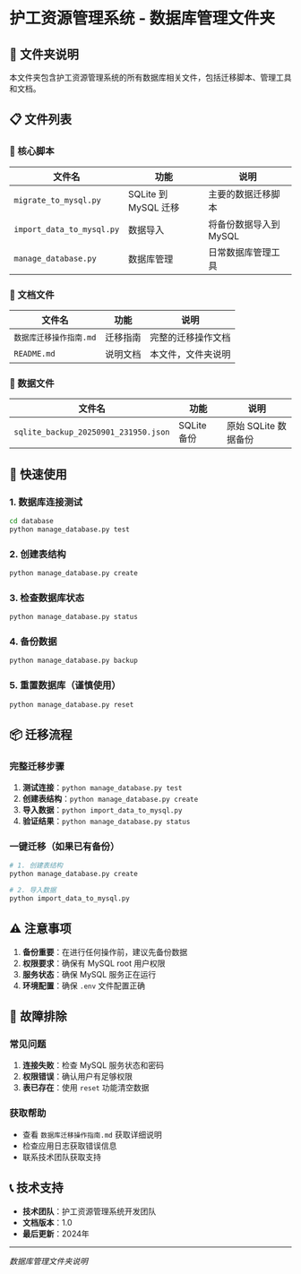 # 护工资源管理系统 - 数据库管理文件夹

## 📁 文件夹说明

本文件夹包含护工资源管理系统的所有数据库相关文件，包括迁移脚本、管理工具和文档。

## 📋 文件列表

### 🔧 核心脚本
| 文件名 | 功能 | 说明 |
|--------|------|------|
| `migrate_to_mysql.py` | SQLite 到 MySQL 迁移 | 主要的数据迁移脚本 |
| `import_data_to_mysql.py` | 数据导入 | 将备份数据导入到 MySQL |
| `manage_database.py` | 数据库管理 | 日常数据库管理工具 |

### 📄 文档文件
| 文件名 | 功能 | 说明 |
|--------|------|------|
| `数据库迁移操作指南.md` | 迁移指南 | 完整的迁移操作文档 |
| `README.md` | 说明文档 | 本文件，文件夹说明 |

### 💾 数据文件
| 文件名 | 功能 | 说明 |
|--------|------|------|
| `sqlite_backup_20250901_231950.json` | SQLite 备份 | 原始 SQLite 数据备份 |

## 🚀 快速使用

### 1. 数据库连接测试
```bash
cd database
python manage_database.py test
```

### 2. 创建表结构
```bash
python manage_database.py create
```

### 3. 检查数据库状态
```bash
python manage_database.py status
```

### 4. 备份数据
```bash
python manage_database.py backup
```

### 5. 重置数据库（谨慎使用）
```bash
python manage_database.py reset
```

## 📦 迁移流程

### 完整迁移步骤
1. **测试连接**：`python manage_database.py test`
2. **创建表结构**：`python manage_database.py create`
3. **导入数据**：`python import_data_to_mysql.py`
4. **验证结果**：`python manage_database.py status`

### 一键迁移（如果已有备份）
```bash
# 1. 创建表结构
python manage_database.py create

# 2. 导入数据
python import_data_to_mysql.py
```

## ⚠️ 注意事项

1. **备份重要**：在进行任何操作前，建议先备份数据
2. **权限要求**：确保有 MySQL root 用户权限
3. **服务状态**：确保 MySQL 服务正在运行
4. **环境配置**：确保 `.env` 文件配置正确

## 🔧 故障排除

### 常见问题
1. **连接失败**：检查 MySQL 服务状态和密码
2. **权限错误**：确认用户有足够权限
3. **表已存在**：使用 `reset` 功能清空数据

### 获取帮助
- 查看 `数据库迁移操作指南.md` 获取详细说明
- 检查应用日志获取错误信息
- 联系技术团队获取支持

## 📞 技术支持

- **技术团队**：护工资源管理系统开发团队
- **文档版本**：1.0
- **最后更新**：2024年

---

*数据库管理文件夹说明*
